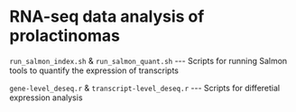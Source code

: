 # RNA-seq data analysis of prolactinomas

`run_salmon_index.sh` & `run_salmon_quant.sh`
--- Scripts for running Salmon tools to quantify the expression of transcripts

`gene-level_deseq.r` & `transcript-level_deseq.r`
--- Scripts for differetial expression analysis 
